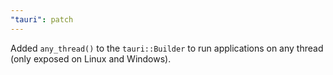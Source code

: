 ```yaml
---
"tauri": patch
---
```


Added `any_thread()` to the `tauri::Builder` to run applications on any thread (only exposed on Linux and Windows).
